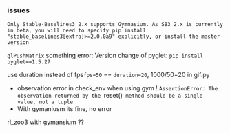 

### issues
`Only Stable-Baselines3 2.x supports Gymnasium. As SB3 2.x is currently in beta, you will need to specify pip install "stable_baselines3[extra]>=2.0.0a9" explicitly, or install the master version`


`glPushMatrix` something error:
Version change of pyglet:
`pip install pyglet==1.5.27`


use duration instead of fps`fps=50` == `duration=20`, 1000/50=20 in gif.py

- observation error in check_env when using gym !
`AssertionError: The observation returned by the `reset()` method should be a single value, not a tuple`
- With gymaniusm its fine, no error


rl_zoo3 with gymansium ??


